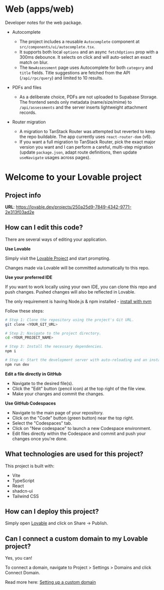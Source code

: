 # Web (apps/web)

Developer notes for the web package.

-   Autocomplete

    -   The project includes a reusable `Autocomplete` component at `src/components/ui/autocomplete.tsx`.
    -   It supports both local `options` and an async `fetchOptions` prop with a 300ms debounce. It selects on click and will auto-select an exact match on blur.
    -   The `NewAssessment` page uses Autocomplete for both `category` and `title` fields. Title suggestions are fetched from the API (`/api/rpc/query`) and limited to 10 results.

-   PDFs and files

    -   As a deliberate choice, PDFs are not uploaded to Supabase Storage. The frontend sends only metadata (name/size/mime) to `/api/assessments` and the server inserts lightweight attachment records.

-   Router migration
    -   A migration to TanStack Router was attempted but reverted to keep the repo buildable. The app currently uses `react-router-dom` (v6).
    -   If you want a full migration to TanStack Router, pick the exact major version you want and I can perform a careful, multi-step migration (update `package.json`, adapt route definitions, then update `useNavigate` usages across pages).

# Welcome to your Lovable project

## Project info

**URL**: https://lovable.dev/projects/250a25d9-7849-4342-9771-2e313f03ad2e

## How can I edit this code?

There are several ways of editing your application.

**Use Lovable**

Simply visit the [Lovable Project](https://lovable.dev/projects/250a25d9-7849-4342-9771-2e313f03ad2e) and start prompting.

Changes made via Lovable will be committed automatically to this repo.

**Use your preferred IDE**

If you want to work locally using your own IDE, you can clone this repo and push changes. Pushed changes will also be reflected in Lovable.

The only requirement is having Node.js & npm installed - [install with nvm](https://github.com/nvm-sh/nvm#installing-and-updating)

Follow these steps:

```sh
# Step 1: Clone the repository using the project's Git URL.
git clone <YOUR_GIT_URL>

# Step 2: Navigate to the project directory.
cd <YOUR_PROJECT_NAME>

# Step 3: Install the necessary dependencies.
npm i

# Step 4: Start the development server with auto-reloading and an instant preview.
npm run dev
```

**Edit a file directly in GitHub**

-   Navigate to the desired file(s).
-   Click the "Edit" button (pencil icon) at the top right of the file view.
-   Make your changes and commit the changes.

**Use GitHub Codespaces**

-   Navigate to the main page of your repository.
-   Click on the "Code" button (green button) near the top right.
-   Select the "Codespaces" tab.
-   Click on "New codespace" to launch a new Codespace environment.
-   Edit files directly within the Codespace and commit and push your changes once you're done.

## What technologies are used for this project?

This project is built with:

-   Vite
-   TypeScript
-   React
-   shadcn-ui
-   Tailwind CSS

## How can I deploy this project?

Simply open [Lovable](https://lovable.dev/projects/250a25d9-7849-4342-9771-2e313f03ad2e) and click on Share -> Publish.

## Can I connect a custom domain to my Lovable project?

Yes, you can!

To connect a domain, navigate to Project > Settings > Domains and click Connect Domain.

Read more here: [Setting up a custom domain](https://docs.lovable.dev/features/custom-domain#custom-domain)
